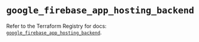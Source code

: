 # `google_firebase_app_hosting_backend`

Refer to the Terraform Registry for docs: [`google_firebase_app_hosting_backend`](https://registry.terraform.io/providers/hashicorp/google/6.50.0/docs/resources/firebase_app_hosting_backend).
